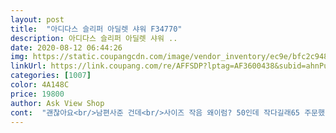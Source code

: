 ```yaml
---
layout: post 
title:  "아디다스 슬리퍼 아딜렛 샤워 F34770" 
description: 아디다스 슬리퍼 아딜렛 샤워 ..
date: 2020-08-12 06:44:26 
img: https://static.coupangcdn.com/image/vendor_inventory/ec9e/bfc2c948fd30dba7d30d1d906ae514adb94e9249a368ac39512eee95dd15.jpg 
linkUrl: https://link.coupang.com/re/AFFSDP?lptag=AF3600438&subid=ahnPublicAsk&pageKey=212410785&itemId=640566089&vendorItemId=4823210023&traceid=V0-113-edf4ce74054a79be 
categories: [1007] 
color: 4A148C 
price: 19800 
author: Ask View Shop 
cont:  "괜찮아요<br/>남편사준 건데<br/>사이즈 작음 왜이럼? 50인데 작다길래65 주문했더니50인거같음<br/>잘받았습니다<br/>제가 신고 다니고 있어요<br/>좀 작게 나온것 같아요<br/>중 1 아들이 학교에서 신는다고 구매했어요<br/>한참 크는 나이라 조금 크게 주문했어요<br/>" 
---
```

